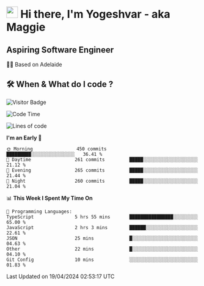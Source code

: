 <h1><img src="https://emojis.slackmojis.com/emojis/images/1531849430/4246/blob-sunglasses.gif?1531849430" width="30"/> Hi there, I'm Yogeshvar - aka Maggie</h1>

## Aspiring Software Engineer
🏂🏻  Based on Adelaide 

## 🛠 When & What do I code ?  

![Visitor Badge](https://visitor-badge.feriirawann.repl.co?username=yogeshvar&repo=yogeshvar&label=Visitors&style=plastic&color=%23457BFF&contentType=svg)

<!--START_SECTION:waka-->
![Code Time](http://img.shields.io/badge/Code%20Time-2%2C871%20hrs%2050%20mins-blue)

![Lines of code](https://img.shields.io/badge/From%20Hello%20World%20I%27ve%20Written-4.2%20million%20lines%20of%20code-blue)

**I'm an Early 🐤** 

```text
🌞 Morning                450 commits         █████████░░░░░░░░░░░░░░░░   36.41 % 
🌆 Daytime                261 commits         █████░░░░░░░░░░░░░░░░░░░░   21.12 % 
🌃 Evening                265 commits         █████░░░░░░░░░░░░░░░░░░░░   21.44 % 
🌙 Night                  260 commits         █████░░░░░░░░░░░░░░░░░░░░   21.04 % 
```


📊 **This Week I Spent My Time On** 

```text
💬 Programming Languages: 
TypeScript               5 hrs 55 mins       ████████████████░░░░░░░░░   65.00 % 
JavaScript               2 hrs 3 mins        ██████░░░░░░░░░░░░░░░░░░░   22.61 % 
JSON                     25 mins             █░░░░░░░░░░░░░░░░░░░░░░░░   04.63 % 
Other                    22 mins             █░░░░░░░░░░░░░░░░░░░░░░░░   04.10 % 
Git Config               10 mins             ░░░░░░░░░░░░░░░░░░░░░░░░░   01.83 % 
```


 Last Updated on 19/04/2024 02:53:17 UTC
<!--END_SECTION:waka-->
